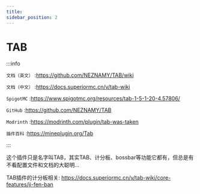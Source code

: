 ```yaml
---
title: 
sidebar_position: 2
---
```


# TAB

:::info

`文档（英文）` :https://github.com/NEZNAMY/TAB/wiki

`文档（中文）` :https://docs.superiormc.cn/v/tab-wiki

`SpigotMC` :https://www.spigotmc.org/resources/tab-1-5-1-20-4.57806/

`GitHub` :https://github.com/NEZNAMY/TAB

`Modrinth` :https://modrinth.com/plugin/tab-was-taken

`插件百科` :https://mineplugin.org/Tab

:::

这个插件只是名字叫TAB，其实TAB、计分板、bossbar等功能它都有，但总是有不看配置文件和文档的大聪明...

TAB插件的计分板相关: https://docs.superiormc.cn/v/tab-wiki/core-features/ji-fen-ban
